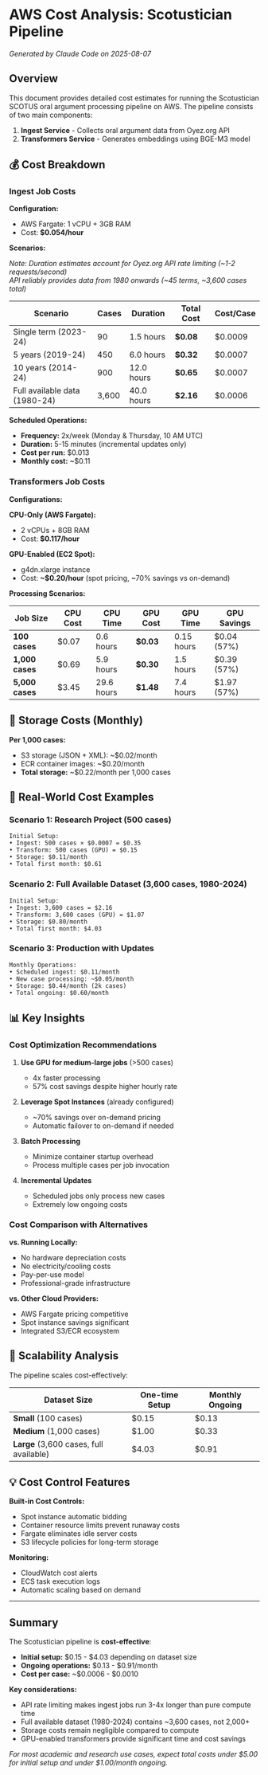 # AWS Cost Analysis: Scotustician Pipeline

*Generated by Claude Code on 2025-08-07*

## Overview

This document provides detailed cost estimates for running the Scotustician SCOTUS oral argument processing pipeline on AWS. The pipeline consists of two main components:

1. **Ingest Service** - Collects oral argument data from Oyez.org API
2. **Transformers Service** - Generates embeddings using BGE-M3 model

## 💰 Cost Breakdown

### Ingest Job Costs

**Configuration:**
- AWS Fargate: 1 vCPU + 3GB RAM
- Cost: **$0.054/hour**

**Scenarios:**

*Note: Duration estimates account for Oyez.org API rate limiting (~1-2 requests/second)*  
*API reliably provides data from 1980 onwards (~45 terms, ~3,600 cases total)*

| Scenario | Cases | Duration | Total Cost | Cost/Case |
|----------|-------|----------|------------|-----------|
| Single term (2023-24) | 90 | 1.5 hours | **$0.08** | $0.0009 |
| 5 years (2019-24) | 450 | 6.0 hours | **$0.32** | $0.0007 |
| 10 years (2014-24) | 900 | 12.0 hours | **$0.65** | $0.0007 |
| Full available data (1980-24) | 3,600 | 40.0 hours | **$2.16** | $0.0006 |

**Scheduled Operations:**
- **Frequency:** 2x/week (Monday & Thursday, 10 AM UTC)
- **Duration:** 5-15 minutes (incremental updates only)
- **Cost per run:** $0.013
- **Monthly cost:** ~$0.11

### Transformers Job Costs

**Configurations:**

**CPU-Only (AWS Fargate):**
- 2 vCPUs + 8GB RAM
- Cost: **$0.117/hour**

**GPU-Enabled (EC2 Spot):**
- g4dn.xlarge instance
- Cost: **~$0.20/hour** (spot pricing, ~70% savings vs on-demand)

**Processing Scenarios:**

| Job Size | CPU Cost | CPU Time | GPU Cost | GPU Time | GPU Savings |
|----------|----------|----------|----------|----------|-------------|
| **100 cases** | $0.07 | 0.6 hours | **$0.03** | 0.15 hours | $0.04 (57%) |
| **1,000 cases** | $0.69 | 5.9 hours | **$0.30** | 1.5 hours | $0.39 (57%) |
| **5,000 cases** | $3.45 | 29.6 hours | **$1.48** | 7.4 hours | $1.97 (57%) |

## 💾 Storage Costs (Monthly)

**Per 1,000 cases:**
- S3 storage (JSON + XML): ~$0.02/month
- ECR container images: ~$0.20/month
- **Total storage:** ~$0.22/month per 1,000 cases

## 🎯 Real-World Cost Examples

### Scenario 1: Research Project (500 cases)
```
Initial Setup:
• Ingest: 500 cases × $0.0007 = $0.35
• Transform: 500 cases (GPU) = $0.15
• Storage: $0.11/month
• Total first month: $0.61
```

### Scenario 2: Full Available Dataset (3,600 cases, 1980-2024)
```
Initial Setup:
• Ingest: 3,600 cases = $2.16
• Transform: 3,600 cases (GPU) = $1.07
• Storage: $0.80/month  
• Total first month: $4.03
```

### Scenario 3: Production with Updates
```
Monthly Operations:
• Scheduled ingest: $0.11/month
• New case processing: ~$0.05/month
• Storage: $0.44/month (2k cases)
• Total ongoing: $0.60/month
```

## 📊 Key Insights

### Cost Optimization Recommendations

1. **Use GPU for medium-large jobs** (>500 cases)
   - 4x faster processing
   - 57% cost savings despite higher hourly rate

2. **Leverage Spot Instances** (already configured)
   - ~70% savings over on-demand pricing
   - Automatic failover to on-demand if needed

3. **Batch Processing**
   - Minimize container startup overhead
   - Process multiple cases per job invocation

4. **Incremental Updates**
   - Scheduled jobs only process new cases
   - Extremely low ongoing costs

### Cost Comparison with Alternatives

**vs. Running Locally:**
- No hardware depreciation costs
- No electricity/cooling costs  
- Pay-per-use model
- Professional-grade infrastructure

**vs. Other Cloud Providers:**
- AWS Fargate pricing competitive
- Spot instance savings significant
- Integrated S3/ECR ecosystem

## 🚀 Scalability Analysis

The pipeline scales cost-effectively:

| Dataset Size | One-time Setup | Monthly Ongoing |
|--------------|----------------|-----------------|
| **Small** (100 cases) | $0.15 | $0.13 |
| **Medium** (1,000 cases) | $1.00 | $0.33 |
| **Large** (3,600 cases, full available) | $4.03 | $0.91 |

## 💡 Cost Control Features

**Built-in Cost Controls:**
- Spot instance automatic bidding
- Container resource limits prevent runaway costs
- Fargate eliminates idle server costs
- S3 lifecycle policies for long-term storage

**Monitoring:**
- CloudWatch cost alerts
- ECS task execution logs
- Automatic scaling based on demand

---

## Summary

The Scotustician pipeline is **cost-effective**:
- **Initial setup:** $0.15 - $4.03 depending on dataset size
- **Ongoing operations:** $0.13 - $0.91/month
- **Cost per case:** ~$0.0006 - $0.0010

**Key considerations:**
- API rate limiting makes ingest jobs run 3-4x longer than pure compute time
- Full available dataset (1980-2024) contains ~3,600 cases, not 2,000+
- Storage costs remain negligible compared to compute
- GPU-enabled transformers provide significant time and cost savings

*For most academic and research use cases, expect total costs under $5.00 for initial setup and under $1.00/month ongoing.*